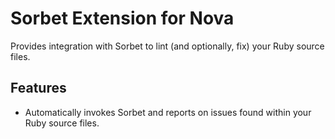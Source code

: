 # Sorbet Extension for Nova

Provides integration with Sorbet to lint (and optionally, fix) your Ruby source
files.

## Features

- Automatically invokes Sorbet and reports on issues found within your Ruby
  source files.
